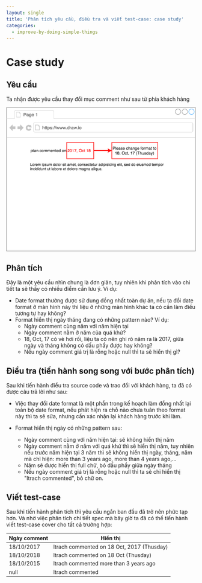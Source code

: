 ```yaml
---
layout: single
title: 'Phân tích yêu cầu, điều tra và viết test-case: case study'
categories:
  - improve-by-doing-simple-things
---
```


# Case study

## Yêu cầu

Ta nhận được yêu cầu thay đổi mục comment như sau từ phía khách hàng

![Mẫu yêu cầu](/assets/ibst-requirement-sample.png)

## Phân tích

Đây là một yêu cầu nhìn chung là đơn giản, tuy nhiên khi phân tích vào chi tiết ta sẽ thấy có nhiều điểm cần lưu ý. Ví dụ:

- Date format thường được sử dung đồng nhất toàn dự án, nếu ta đổi date format ở màn hình này thì liệu ở những màn hình khác ta có cần làm điều tương tự hay không?
- Format hiển thị ngày tháng đang có những pattern nào? Ví dụ:
  - Ngày comment cùng năm với năm hiện tại
  - Ngày comment nằm ở năm của quá khứ?
  - 18, Oct, 17 có vẻ hơi rối, liệu ta có nên ghi rõ năm ra là 2017, giữa ngày và tháng không có dấu phẩy được hay không?
  - Nếu ngày comment giá trị là rỗng hoặc null thì ta sẽ hiển thị gì?

## Điều tra (tiến hành song song với bước phân tích)

Sau khi tiến hành điều tra source code và trao đổi với khách hàng, ta đã có được câu trả lời như sau:

- Việc thay đổi date format là một phần trong kế hoạch làm đồng nhất lại toàn bộ date format, nếu phát hiện ra chỗ nào chưa tuân theo format này thì ta sẽ sửa, nhưng cần xác nhận lại khách hàng trước khi làm.

- Format hiển thị ngày có những pattern sau:
  - Ngày comment cùng với năm hiện tại: sẽ không hiển thị năm
  - Ngày comment nằm ở năm với quá khứ thì sẽ hiển thị năm, tuy nhiên nếu trước năm hiện tại 3 năm thì sẽ không hiển thị ngày, tháng, năm mà chỉ hiện: more than 3 years ago, more than 4 years ago,...
  - Năm sẽ được hiển thị full chữ, bỏ dấu phẩy giữa ngày tháng
  - Nếu ngày comment giá trị là rỗng hoặc null thì ta sẽ chỉ hiển thị "ltrach commented", bỏ chữ on.

## Viết test-case

Sau khi tiến hành phân tích thì yêu cầu ngắn ban đầu đã trở nên phức tạp hơn. Và nhờ việc phân tích chi tiết spec mà bây giờ ta đã có thể tiến hành viết test-case cover cho tất cả trường hợp:

| Ngày comment | Hiển thị |
|------| ------|
| 18/10/2017 | ltrach commented on 18 Oct, 2017 (Thusday) |
| 18/10/2018 | ltrach commented on 18 Oct (Thusday) |
| 18/10/2015 | ltrach commented more than 3 years ago |
| null | ltrach commented |
